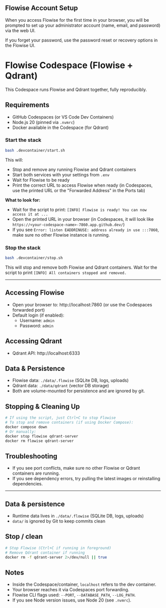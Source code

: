 ## Flowise Account Setup

When you access Flowise for the first time in your browser, you will be prompted to set up your administrator account (name, email, and password) via the web UI. 

If you forget your password, use the password reset or recovery options in the Flowise UI.
# Flowise Codespace (Flowise + Qdrant)

This Codespace runs Flowise and Qdrant together, fully reproducibly.

## Requirements
- GitHub Codespaces (or VS Code Dev Containers)
- Node.js 20 (pinned via `.nvmrc`)
- Docker available in the Codespace (for Qdrant)

### Start the stack
```bash
bash .devcontainer/start.sh
```
This will:
- Stop and remove any running Flowise and Qdrant containers
- Start both services with your settings from `.env`
- Wait for Flowise to be ready
- Print the correct URL to access Flowise when ready (in Codespaces, use the printed URL or the "Forwarded Address" in the Ports tab)

**What to look for:**
- Wait for the script to print: `[INFO] Flowise is ready! You can now access it at ...`
- Open the printed URL in your browser (in Codespaces, it will look like `https://<your-codespace-name>-7860.app.github.dev/`)
- If you see `Error: listen EADDRINUSE: address already in use :::7860`, make sure no other Flowise instance is running.

### Stop the stack
```bash
bash .devcontainer/stop.sh
```
This will stop and remove both Flowise and Qdrant containers. Wait for the script to print `[INFO] All containers stopped and removed.`

---

## Accessing Flowise
- Open your browser to: http://localhost:7860 (or use the Codespaces forwarded port)
- Default login (if enabled):
	- Username: `admin`
	- Password: `admin`

## Accessing Qdrant
- Qdrant API: http://localhost:6333

## Data & Persistence
- Flowise data: `./data/.flowise` (SQLite DB, logs, uploads)
- Qdrant data: `./data/qdrant` (vector DB storage)
- Both are volume-mounted for persistence and are ignored by git.

## Stopping & Cleaning Up
```bash
# If using the script, just Ctrl+C to stop Flowise
# To stop and remove containers (if using Docker Compose):
docker compose down
# Or manually:
docker stop flowise qdrant-server
docker rm flowise qdrant-server
```

## Troubleshooting
- If you see port conflicts, make sure no other Flowise or Qdrant containers are running.
- If you see dependency errors, try pulling the latest images or reinstalling dependencies.

---

## Data & persistence
- Runtime data lives in `./data/.flowise` (SQLite DB, logs, uploads)
- `data/` is ignored by Git to keep commits clean

## Stop / clean
```bash
# Stop Flowise (Ctrl+C if running in foreground)
# Remove Qdrant container if running
docker rm -f qdrant-server 2>/dev/null || true
```

## Notes
- Inside the Codespace/container, `localhost` refers to the dev container.
- Your browser reaches it via Codespaces port forwarding.
- Flowise CLI flags used: `--PORT`, `--DATABASE_PATH`, `--LOG_PATH`.
- If you see Node version issues, use Node 20 (see `.nvmrc`).

